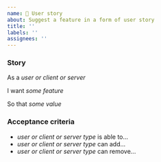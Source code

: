 ```yaml
---
name: 🚀 User story
about: Suggest a feature in a form of user story
title: ''
labels: ''
assignees: ''
---
```


### Story

As a _user or client or server_

I want _some feature_

So that _some value_

### Acceptance criteria

- _user or client or server type_ is able to...
- _user or client or server type_ can add...
- _user or client or server type_ can remove...
